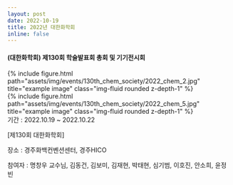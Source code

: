 ```yaml
---
layout: post
date: 2022-10-19
title: 2022년 대한화학회
inline: false
---
```

#### (대한화학회) 제130회 학술발표회 총회 및 기기전시회

<div class="row">
    <div class="col-sm mt-3 mt-md-0">
        {% include figure.html path="assets/img/events/130th_chem_society/2022_chem_2.jpg" title="example image" class="img-fluid rounded z-depth-1" %}
    </div>
    <div class="col-sm mt-3 mt-md-0">
        {% include figure.html path="assets/img/events/130th_chem_society/2022_chem_5.jpg" title="example image" class="img-fluid rounded z-depth-1" %}
    </div>
</div>
기간 : 2022.10.19 ~ 2022.10.22

[제130회 대한화학회]

장소 : 경주화백컨벤션센터, 경주HICO

참여자 : 명창우 교수님, 김동건, 김보미, 김재현, 박태현, 심기범, 이호진, 안소희, 윤정빈


